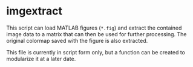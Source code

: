 # imgextract

This script can load MATLAB figures (`*.fig`) and extract the contained image data to a matrix that can then be used for further processing. The original colormap saved with the figure is also extracted.

This file is currently in script form only, but a function can be created to modularize it at a later date.
